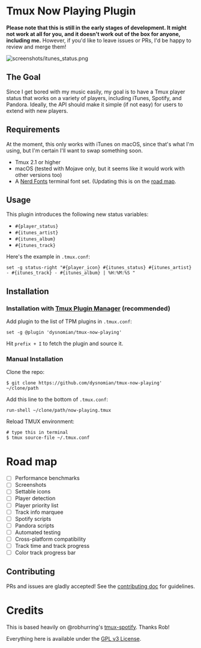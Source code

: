 # Tmux Now Playing Plugin

**Please note that this is still in the early stages of development. It might not work at all for you, and it doesn't work out of the box for anyone, including me.** However, if you'd like to leave issues or PRs, I'd be happy to review and merge them!

![screenshots/itunes_status.png]()

## The Goal

Since I get bored with my music easily, my goal is to have a Tmux player status that works on a variety of players, including iTunes, Spotify, and Pandora. Ideally, the API should make it simple (if not easy) for users to extend with new players.

## Requirements

At the moment, this only works with iTunes on macOS, since that's what I'm using, but I'm certain I'll want to swap something soon.

- Tmux 2.1 or higher
- macOS (tested with Mojave only, but it seems like it would work with other versions too)
- A [Nerd Fonts](https://github.com/ryanoasis/nerd-fonts) terminal font set. (Updating this is on the [road map](#road-map).

## Usage

This plugin introduces the following new status variables:

* `#{player_status}`
* `#{itunes_artist}`
* `#{itunes_album}`
* `#{itunes_track}`

Here's the example in `.tmux.conf`:

    set -g status-right "#{player_icon} #{itunes_status} #{itunes_artist} - #{itunes_track} - #{itunes_album} | %H:%M:%S "

## Installation

### Installation with [Tmux Plugin Manager](https://github.com/tmux-plugins/tpm) (recommended)

Add plugin to the list of TPM plugins in `.tmux.conf`:

    set -g @plugin 'dysnomian/tmux-now-playing'

Hit `prefix + I` to fetch the plugin and source it.

### Manual Installation

Clone the repo:

    $ git clone https://github.com/dysnomian/tmux-now-playing' ~/clone/path

Add this line to the bottom of `.tmux.conf`:

    run-shell ~/clone/path/now-playing.tmux

Reload TMUX environment:

    # type this in terminal
    $ tmux source-file ~/.tmux.conf

# Road map

 - [ ] Performance benchmarks
 - [ ] Screenshots
 - [ ] Settable icons
 - [ ] Player detection
 - [ ] Player priority list
 - [ ] Track info marquee
 - [ ] Spotify scripts
 - [ ] Pandora scripts
 - [ ] Automated testing
 - [ ] Cross-platform compatibility
 - [ ] Track time and track progress
 - [ ] Color track progress bar

## Contributing

PRs and issues are gladly accepted! See the [contributing doc](CONTRIBUTING.md) for guidelines.

# Credits

This is based heavily on @robhurring's [tmux-spotify](https://github.com/robhurring/tmux-spotify). Thanks Rob!

Everything here is available under the [GPL v3 License](LICENSE.md). 
